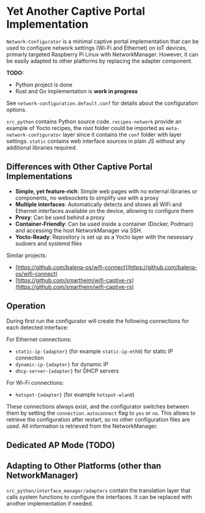 # Yet Another Captive Portal Implementation

`Network-Configurator` is a minimal captive portal implementation that can be used to configure network settings (Wi-Fi and Ethernet) on IoT devices, primarly targeted Raspberry Pi Linux with NetworkManager. However, it can be easily adapted to other platforms by replacing the adapter component.

**TODO:**

- Python project is done
- Rust and Go implementation is **work in progress**


See `network-configuration.default.conf` for details about the configuration options.

`src_python` contains Python source code.
`recipes-network` provide an example of Yocto recipes, the root folder could be imported as `meta-network-configurator` layer since it contains the `conf` folder with layer settings.
`static` contains web interface sources in plain JS without any additional libraries required.

## Differences with Other Captive Portal Implementations

- **Simple, yet feature-rich**: Simple web pages with no external libraries or components, no websockets to simplify use with a proxy
- **Multiple interfaces**: Automatically detects and shows all WiFi and Ethernet interfaces available on the device, allowing to configure them
- **Proxy**: Can be used behind a proxy
- **Container-Friendly**: Can be used inside a container (Docker, Podman) and accessing the host NetworkManager via SSH.
- **Yocto-Ready**: Repository is set up as a Yocto layer with the nesessary sudoers and systemd files

Similar projects:

- [https://github.com/balena-os/wifi-connect](https://github.com/balena-os/wifi-connect)
- [https://github.com/smartheim/wifi-captive-rs](https://github.com/smartheim/wifi-captive-rs)

## Operation

During first run the configurator will create the following connections for each detected interface:

For Ethernet connections:

- `static-ip-{adapter}` (for example `static-ip-eth0`) for static IP connection
- `dynamic-ip-{adapter}` for dynamic IP
- `dhcp-server-{adapter}` for DHCP servers

For Wi-Fi connections:

- `hotspot-{adapter}` (for example `hotspot-wlan0`)

These connections always exist, and the configurator switches between them by setting the `connection.autoconnect` flag to `yes` or `no`. This allows to retrieve the configuration after restart, so no other configuration files are used. All information is retrieved from the NetworkManager.

## Dedicated AP Mode (TODO)

## Adapting to Other Platforms (other than NetworkManager)

`src_python/interface_manager/adapters` contain the translation layer that calls system functions to configure the interfaces. It can be replaced with another implementation if needed.
